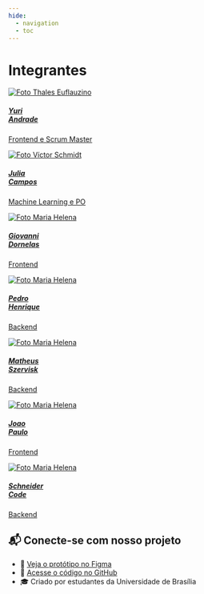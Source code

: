 ```yaml
---
hide:
  - navigation
  - toc
---
```


# Integrantes

<div class="team-container">
  <div class="team-member">
    <a href="https://github.com/y123yuri" target="_blank" rel="noopener noreferrer">
      <img src="https://avatars.githubusercontent.com/u/165211307?v=4" alt="Foto Thales Euflauzino" />
      <h5>Yuri<br>Andrade</h5>
      <p>Frontend e Scrum Master</p>
    </a>
  </div>
  <div class="team-member">
    <a href="https://github.com/camposs04" target="_blank" rel="noopener noreferrer">
      <img src="https://avatars.githubusercontent.com/u/161164304?v=4" alt="Foto Víctor Schmidt" />
      <h5>Julia<br>Campos</h5>
      <p>Machine Learning e PO</p>
    </a>
  </div>
  <div class="team-member">
    <a href="https://github.com/GGDornelas" target="_blank" rel="noopener noreferrer">
      <img src="https://avatars.githubusercontent.com/u/165059250?v=4" alt="Foto Maria Helena" />
      <h5>Giovanni<br>Dornelas</h5>
      <p>Frontend</p>
    </a>
  </div>
  <div class="team-member">
    <a href="https://github.com/phenric26" target="_blank" rel="noopener noreferrer">
      <img src="https://avatars.githubusercontent.com/u/141793385?v=4" alt="Foto Maria Helena" />
      <h5>Pedro<br>Henrique</h5>
      <p>Backend</p>
    </a>
  </div>
  <div class="team-member">
    <a href="https://github.com/Szervinsk" target="_blank" rel="noopener noreferrer">
      <img src="https://avatars.githubusercontent.com/u/165739040?v=4" alt="Foto Maria Helena" />
      <h5>Matheus<br>Szervisk</h5>
      <p>Backend</p>
    </a>
  </div>
  <div class="team-member">
    <a href="https://github.com/jpnunes2210" target="_blank" rel="noopener noreferrer">
      <img src="https://avatars.githubusercontent.com/u/165056944?v=4" alt="Foto Maria Helena" />
      <h5>Joao<br>Paulo</h5>
      <p>Frontend</p>
    </a>
  </div>
  <div class="team-member">
    <a href="https://github.com/SchneiderCode1" target="_blank" rel="noopener noreferrer">
      <img src="https://avatars.githubusercontent.com/u/165057013?v=4" alt="Foto Maria Helena" />
      <h5>Schneider<br>Code</h5>
      <p>Backend</p>
    </a>
  </div>
</div>



## 📬 Conecte-se com nosso projeto

- 📄 [Veja o protótipo no Figma](https://www.figma.com/board/aFnNYsRjCvHpSKfnyjTRZz/Overview-Participe-?node-id=66-2748&t=baWnNwY1SmsYkpHb-0)
- 🐙 [Acesse o código no GitHub](https://github.com/unb-mds/ParticipeMais)
- 🎓 Criado por estudantes da Universidade de Brasília
